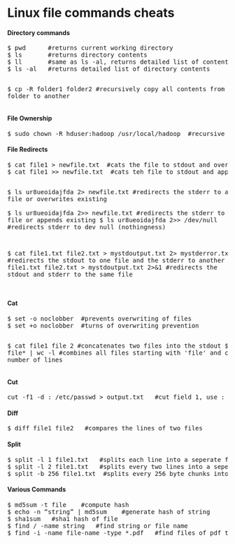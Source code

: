 Linux file commands cheats
==========================

<h4>Directory commands</h4>
<pre>
$ pwd      #returns current working directory
$ ls       #returns directory contents
$ ll       #same as ls -al, returns detailed list of contents
$ ls -al   #returns detailed list of directory contents

$ cp -R folder1 folder2   #recursively copy all contents from one folder to another
</pre>

<h4>File Ownership</h4>
<pre>
$ sudo chown -R hduser:hadoop /usr/local/hadoop  #recursive ownership 
</pre>


<h4>File Redirects</h4>
<pre>
$ cat file1 > newfile.txt  #cats the file to stdout and overwrites or creates new.txt
$ cat file1 >> newfile.txt  #cats teh file to stdout and appends or creates new.txt

$ ls ur8ueoidajfda 2> newfile.txt   #redirects the stderr to a new file or overwrites existing  
$ ls ur8ueoidajfda 2>> newfile.txt  #redirects the stderr to a new file or appends existing
$ ls ur8ueoidajfda 2>> /dev/null    #redirects stderr to dev null (nothingness)

$ cat file1.txt file2.txt > mystdoutput.txt 2> mystderror.txt 
#redirects the stdout to one file and the stderr to another
$ cat file1.txt file2.txt > mystdoutput.txt 2>&1
#redirects the stdout and stderr to the same file

</pre>

<h4>Cat</h4>
<pre>
$ set -o noclobber  #prevents overwriting of files
$ set +o noclobber  #turns of overwriting prevention 

$ cat file1 file 2   #concatenates two files into the stdout
$ cat file* | wc -l  #combines all files starting with 'file' and counts the number of lines
</pre>

<h4>Cut</h4>
<pre>
cut -f1 -d : /etc/passwd > output.txt   #cut field 1, use : as a delimiter and cretae or overwrite output.txt
</pre>

<h4>Diff</h4>
<pre>
$ diff file1 file2   #compares the lines of two files
</pre>

<h4>Split</h4>
<pre>
$ split -l 1 file1.txt   #splits each line into a seperate file (starting with xaa)
$ split -l 2 file1.txt   #splits every two lines into a seperate file (starting with xaa)
$ split -b 256 file1.txt  #splits every 256 byte chunks into seperate files
</pre>

<h4>Various Commands</h4>
<pre>
$ md5sum -t file    #compute hash
$ echo -n “string” | md5sum    #generate hash of string
$ sha1sum   #sha1 hash of file
$ find / -name string   #find string or file name
$ find -i -name file-name -type *.pdf   #find files of pdf type
</pre>

